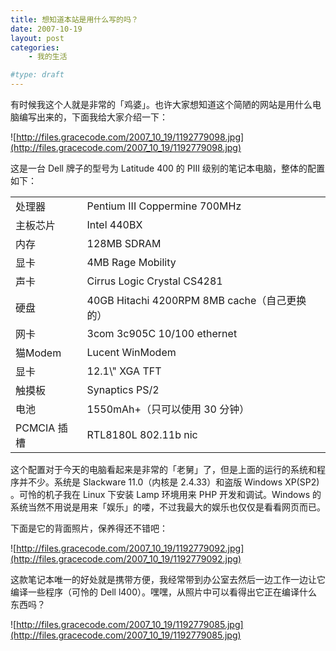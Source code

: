 ```yaml
---
title: 想知道本站是用什么写的吗？
date: 2007-10-19
layout: post
categories:
    - 我的生活

#type: draft
---
```


有时候我这个人就是非常的「鸡婆」。也许大家想知道这个简陋的网站是用什么电脑编写出来的，下面我给大家介绍一下：

![http://files.gracecode.com/2007_10_19/1192779098.jpg](http://files.gracecode.com/2007_10_19/1192779098.jpg)

这是一台 Dell 牌子的型号为 Latitude 400 的 PIII 级别的笔记本电脑，整体的配置如下：



<table>
    <tr>
        <td>处理器</td>
        <td>Pentium III Coppermine 700MHz</td>
    </tr>
    <tr>
        <td>主板芯片</td>
        <td>Intel 440BX</td>
    </tr>
    <tr>
        <td>内存</td>
        <td>128MB SDRAM</td>
    </tr>
    <tr>
        <td>显卡</td>
        <td>4MB Rage Mobility</td>
    </tr>
    <tr>
        <td>声卡</td>
        <td>Cirrus Logic Crystal CS4281</td>
    </tr>
    <tr>
        <td>硬盘</td>
        <td>40GB Hitachi 4200RPM 8MB cache（自己更换的）</td>
    </tr>
    <tr>
        <td>网卡</td>
        <td>3com 3c905C 10/100 ethernet</td>
    </tr>
    <tr>
        <td>猫Modem</td>
        <td>Lucent WinModem</td>
    </tr>
    <tr>
        <td>显卡</td>
        <td>12.1\" XGA TFT</td>
    </tr>
    <tr>
        <td>触摸板</td>
        <td>Synaptics PS/2</td>
    </tr>
    <tr>
        <td>电池</td>
        <td>1550mAh+（只可以使用 30 分钟）</td>
    </tr>
    <tr>
        <td>PCMCIA 插槽</td>
        <td>RTL8180L 802.11b nic</td>
    </tr>
</table>

这个配置对于今天的电脑看起来是非常的「老舅」了，但是上面的运行的系统和程序并不少。系统是 Slackware 11.0（内核是 2.4.33）和盗版 Windows XP(SP2) 。可怜的机子我在 Linux 下安装 Lamp 环境用来 PHP 开发和调试。Windows 的系统当然不用说是用来「娱乐」的喽，不过我最大的娱乐也仅仅是看看网页而已。

下面是它的背面照片，保养得还不错吧：

![http://files.gracecode.com/2007_10_19/1192779092.jpg](http://files.gracecode.com/2007_10_19/1192779092.jpg)

这款笔记本唯一的好处就是携带方便，我经常带到办公室去然后一边工作一边让它编译一些程序（可怜的 Dell l400）。嘿嘿，从照片中可以看得出它正在编译什么东西吗？

![http://files.gracecode.com/2007_10_19/1192779085.jpg](http://files.gracecode.com/2007_10_19/1192779085.jpg)
